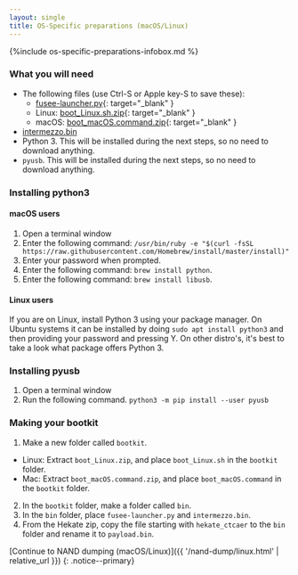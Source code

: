 ```yaml
---
layout: single
title: OS-Specific preparations (macOS/Linux)
---
```


{%include os-specific-preparations-infobox.md %}

### What you will need

- The following files (use Ctrl-S or Apple key-S to save these):
  - [fusee-launcher.py](https://github.com/Cease-and-DeSwitch/fusee-launcher/raw/master/fusee-launcher.py){: target="_blank" }
  - Linux: [boot_Linux.sh.zip](https://switchgui.de/assets/boot_Linux.sh.zip){: target="_blank" }
  - macOS: [boot_macOS.command.zip](https://switchgui.de/assets/boot_macOS.command.zip){: target="_blank" }
- [intermezzo.bin](https://github.com/Cease-and-DeSwitch/fusee-launcher/raw/master/intermezzo.bin)
- Python 3. This will be installed during the next steps, so no need to download anything.
- `pyusb`. This will be installed during the next steps, so no need to download anything.

### Installing python3

#### macOS users

1. Open a terminal window
2. Enter the following command: `/usr/bin/ruby -e "$(curl -fsSL https://raw.githubusercontent.com/Homebrew/install/master/install)"`
3. Enter your password when prompted.
4. Enter the following command: `brew install python`.
5. Enter the following command: `brew install libusb`.

#### Linux users

If you are on Linux, install Python 3 using your package manager. On Ubuntu systems it can be installed by doing `sudo apt install python3` and then providing your password and pressing Y. On other distro's, it's best to take a look what package offers Python 3.

### Installing pyusb

1. Open a terminal window
2. Run the following command. `python3 -m pip install --user pyusb`

### Making your bootkit

1. Make a new folder called `bootkit`.
  - Linux: Extract `boot_Linux.zip`, and place `boot_Linux.sh` in the `bootkit` folder.
  - Mac: Extract `boot_macOS.command.zip`, and place `boot_macOS.command` in the `bootkit` folder.
2. In the `bootkit` folder, make a folder called `bin`.
3. In the `bin` folder, place `fusee-launcher.py` and `intermezzo.bin`.
4. From the Hekate zip, copy the file starting with `hekate_ctcaer` to the `bin` folder and rename it to `payload.bin`.

[Continue to NAND dumping (macOS/Linux)]({{ '/nand-dump/linux.html' | relative_url }})
{: .notice--primary}
